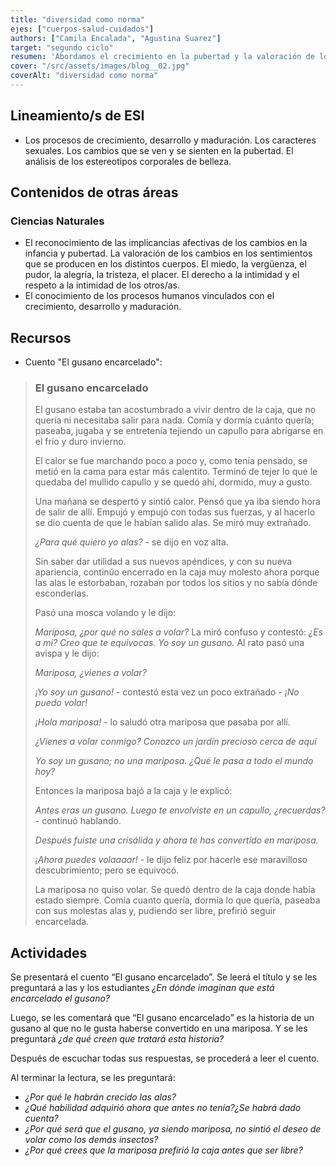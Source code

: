 ```yaml
---
title: "diversidad como norma"
ejes: ["cuerpos-salud-cuidados"]
authors: ["Camila Encalada", "Agustina Suarez"]
target: "segundo ciclo"
resumen: 'Abordamos el crecimiento en la pubertad y la valoración de los cambios emocionales, utilizando el cuento "El gusano encarcelado" para actividades reflexivas.'
cover: "/src/assets/images/blog__02.jpg"
coverAlt: "diversidad como norma"
---
```


## Lineamiento/s de ESI

-   Los procesos de crecimiento, desarrollo y maduración. Los caracteres sexuales. Los cambios que se ven y se sienten en la pubertad. El análisis de los estereotipos corporales de belleza.

## Contenidos de otras áreas

### Ciencias Naturales

-   El reconocimiento de las implicancias afectivas de los cambios en la infancia y pubertad. La valoración de los cambios en los sentimientos que se producen en los distintos cuerpos. El miedo, la vergüenza, el pudor, la alegría, la tristeza, el placer. El derecho a la intimidad y el respeto a la
    intimidad de los otros/as.
-   El conocimiento de los procesos humanos vinculados con el crecimiento, desarrollo y maduración.

## Recursos

-   Cuento "El gusano encarcelado":

> ### El gusano encarcelado
>
> El gusano estaba tan acostumbrado a vivir dentro de la caja, que no quería ni necesitaba salir para nada. Comía y dormía cuánto quería; paseaba, jugaba y se entretenía tejiendo un capullo para abrigarse en el frío y duro invierno.
>
> El calor se fue marchando poco a poco y, como tenía pensado, se metió en la cama para estar más calentito. Terminó de tejer lo que le quedaba del mullido capullo y se quedó ahí, dormido, muy a gusto.
>
> Una mañana se despertó y sintió calor. Pensó que ya iba siendo hora de salir de allí. Empujó y empujó con todas sus fuerzas, y al hacerlo se dio cuenta de que le habían salido alas. Se miró muy extrañado.
>
> _¿Para qué quiero yo alas?_ - se dijo en voz alta.
>
> Sin saber dar utilidad a sus nuevos apéndices, y con su nueva apariencia, continúo encerrado en la caja muy molesto ahora porque las alas le estorbaban, rozaban por todos los sitios y no sabía dónde esconderlas.
>
> Pasó una mosca volando y le dijo:
>
> _Mariposa, ¿por qué no sales a volar?_ La miró confuso y contestó:
> _¿Es a mí? Creo que te equivocas. Yo soy un gusano._ Al rato pasó una avispa y le dijo:
>
> _Mariposa, ¿vienes a volar?_
>
> _¡Yo soy un gusano!_ - contestó esta vez un poco extrañado - _¡No puedo volar!_
>
> _¡Hola mariposa!_ - lo saludó otra mariposa que pasaba por allí.
>
> _¿Vienes a volar conmigo? Conozco un jardín precioso cerca de aquí_
>
> _Yo soy un gusano; no una mariposa. ¿Qué le pasa a todo el mundo hoy?_
>
> Entonces la mariposa bajó a la caja y le explicó:
>
> _Antes eras un gusano. Luego te envolviste en un capullo, ¿recuerdas?_ - continuó hablando.
>
> _Después fuiste una crisálida y ahora te has convertido en mariposa._
>
> _¡Ahora puedes volaaaar!_ - le dijo feliz por hacerle ese maravilloso descubrimiento; pero se equivocó.
>
> La mariposa no quiso volar. Se quedó dentro de la caja donde había estado siempre. Comía cuanto quería, dormía lo que quería, paseaba con sus molestas alas y, pudiendo ser libre, prefirió seguir encarcelada.

## Actividades

Se presentará el cuento “El gusano encarcelado”. Se leerá el título y se les preguntará a las y los estudiantes _¿En dónde imaginan que está encarcelado el gusano?_

Luego, se les comentará que “El gusano encarcelado” es la historia de un gusano al que no le gusta haberse convertido en una mariposa. Y se les preguntará _¿de qué creen que tratará esta historia?_

Después de escuchar todas sus respuestas, se procederá a leer el cuento.

Al terminar la lectura, se les preguntará:

-   _¿Por qué le habrán crecido las alas?_
-   _¿Qué habilidad adquirió ahora que antes no tenía?¿Se habrá dado cuenta?_
-   _¿Por qué será que el gusano, ya siendo mariposa, no sintió el deseo
    de volar como los demás insectos?_
-   _¿Por qué crees que la mariposa prefirió la caja antes que ser libre?_
